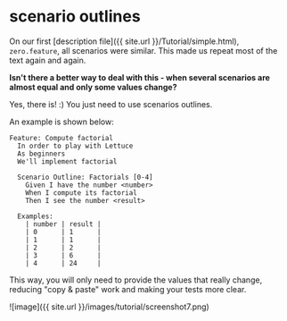scenario outlines
=================

On our first [description file]({{ site.url }}/Tutorial/simple.html),
`zero.feature`, all scenarios were similar. This made us repeat most of
the text again and again.

**Isn't there a better way to deal with this - when several scenarios
are almost equal and only some values change?**

Yes, there is! :) You just need to use scenarios outlines.

An example is shown below:

```gherkin
Feature: Compute factorial
  In order to play with Lettuce
  As beginners
  We'll implement factorial

  Scenario Outline: Factorials [0-4]
    Given I have the number <number>
    When I compute its factorial
    Then I see the number <result>

  Examples:
    | number | result |
    | 0      | 1      |
    | 1      | 1      |
    | 2      | 2      |
    | 3      | 6      |
    | 4      | 24     |
```

This way, you will only need to provide the values that really change,
reducing "copy & paste" work and making your tests more clear.

![image]({{ site.url }}/images/tutorial/screenshot7.png)
